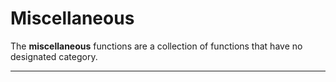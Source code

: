 # Miscellaneous

The **miscellaneous** functions are a collection of functions that have no designated category.

---

